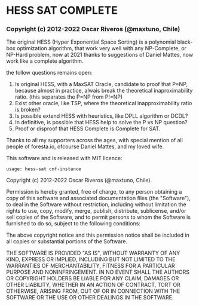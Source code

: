 # HESS SAT COMPLETE

### Copyright (c) 2012-2022 Oscar Riveros (@maxtuno, Chile)

The original HESS (Hyper Exponential Space Sorting) is a polynomial black-box optimization algorithm, that work very well with any NP-Complete, or NP-Hard problem, now at 2021 thanks to suggestions of Daniel Mattes, now work like a complete algorithm.

the follow questions remains open:

1) Is original HESS, with a MaxSAT Oracle, candidate to proof that P=NP, because almost in practice, alwais break the theoretical inaproximability ratio. (this separates the P=NP from P!=NP)
2) Exist other oracle, like TSP, where the theoretical inapproximability ratio is broken?
3) Is possible extend HESS with heuristics, like DPLL algorithm or DCDL?
4) In definitive, is possible that HESS help to solve the P vs NP question?
5) Proof or disproof that HESS Complete is Complete for SAT.

Thanks to all my supporters across the ages, with special mention of all people of foresta.io, ofcourse Daniel Mattes, and my loved wife.

This software and is released with MIT licence:

    usage: hess-sat cnf-instance

Copyright (c) 2012-2022 Oscar Riveros (@maxtuno, Chile).

Permission is hereby granted, free of charge, to any person obtaining
a copy of this software and associated documentation files (the
"Software"), to deal in the Software without restriction, including
without limitation the rights to use, copy, modify, merge, publish,
distribute, sublicense, and/or sell copies of the Software, and to
permit persons to whom the Software is furnished to do so, subject to
the following conditions:

The above copyright notice and this permission notice shall be
included in all copies or substantial portions of the Software.

THE SOFTWARE IS PROVIDED "AS IS", WITHOUT WARRANTY OF ANY KIND,
EXPRESS OR IMPLIED, INCLUDING BUT NOT LIMITED TO THE WARRANTIES OF
MERCHANTABILITY, FITNESS FOR A PARTICULAR PURPOSE AND
NONINFRINGEMENT. IN NO EVENT SHALL THE AUTHORS OR COPYRIGHT HOLDERS BE
LIABLE FOR ANY CLAIM, DAMAGES OR OTHER LIABILITY, WHETHER IN AN ACTION
OF CONTRACT, TORT OR OTHERWISE, ARISING FROM, OUT OF OR IN CONNECTION
WITH THE SOFTWARE OR THE USE OR OTHER DEALINGS IN THE SOFTWARE.
